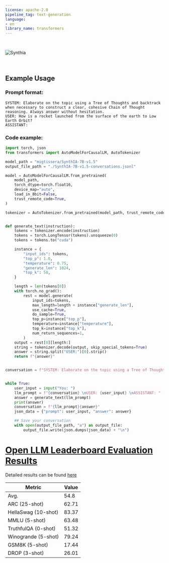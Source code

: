 ```yaml
---
license: apache-2.0
pipeline_tag: text-generation
language:
- en
library_name: transformers
---
```


<br>

![Synthia](https://huggingface.co/migtissera/Synthia-13B/resolve/main/Synthia.jpeg)

<br>


## Example Usage

### Prompt format:

```
SYSTEM: Elaborate on the topic using a Tree of Thoughts and backtrack when necessary to construct a clear, cohesive Chain of Thought reasoning. Always answer without hesitation.
USER: How is a rocket launched from the surface of the earth to Low Earth Orbit?
ASSISTANT:
```

### Code example:

```python
import torch, json
from transformers import AutoModelForCausalLM, AutoTokenizer

model_path = "migtissera/SynthIA-7B-v1.5"
output_file_path = "./SynthIA-7B-v1.5-conversations.jsonl"

model = AutoModelForCausalLM.from_pretrained(
    model_path,
    torch_dtype=torch.float16,
    device_map="auto",
    load_in_8bit=False,
    trust_remote_code=True,
)

tokenizer = AutoTokenizer.from_pretrained(model_path, trust_remote_code=True)


def generate_text(instruction):
    tokens = tokenizer.encode(instruction)
    tokens = torch.LongTensor(tokens).unsqueeze(0)
    tokens = tokens.to("cuda")

    instance = {
        "input_ids": tokens,
        "top_p": 1.0,
        "temperature": 0.75,
        "generate_len": 1024,
        "top_k": 50,
    }

    length = len(tokens[0])
    with torch.no_grad():
        rest = model.generate(
            input_ids=tokens,
            max_length=length + instance["generate_len"],
            use_cache=True,
            do_sample=True,
            top_p=instance["top_p"],
            temperature=instance["temperature"],
            top_k=instance["top_k"],
            num_return_sequences=1,
        )
    output = rest[0][length:]
    string = tokenizer.decode(output, skip_special_tokens=True)
    answer = string.split("USER:")[0].strip()
    return f"{answer}"


conversation = f"SYSTEM: Elaborate on the topic using a Tree of Thoughts and backtrack when necessary to construct a clear, cohesive Chain of Thought reasoning. Always answer without hesitation."


while True:
    user_input = input("You: ")
    llm_prompt = f"{conversation} \nUSER: {user_input} \nASSISTANT: "
    answer = generate_text(llm_prompt)
    print(answer)
    conversation = f"{llm_prompt}{answer}"
    json_data = {"prompt": user_input, "answer": answer}

    ## Save your conversation
    with open(output_file_path, "a") as output_file:
        output_file.write(json.dumps(json_data) + "\n")

```

# [Open LLM Leaderboard Evaluation Results](https://huggingface.co/spaces/HuggingFaceH4/open_llm_leaderboard)
Detailed results can be found [here](https://huggingface.co/datasets/open-llm-leaderboard/details_migtissera__SynthIA-7B-v1.5)

| Metric                | Value                     |
|-----------------------|---------------------------|
| Avg.                  | 54.8   |
| ARC (25-shot)         | 62.71          |
| HellaSwag (10-shot)   | 83.37    |
| MMLU (5-shot)         | 63.48         |
| TruthfulQA (0-shot)   | 51.32   |
| Winogrande (5-shot)   | 79.24   |
| GSM8K (5-shot)        | 17.44        |
| DROP (3-shot)         | 26.01         |
